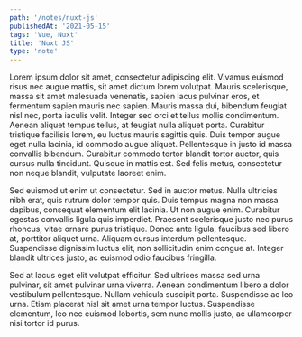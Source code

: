 ```yaml
---
path: '/notes/nuxt-js'
publishedAt: '2021-05-15'
tags: 'Vue, Nuxt'
title: 'Nuxt JS'
type: 'note'
---
```


Lorem ipsum dolor sit amet, consectetur adipiscing elit. Vivamus euismod risus nec augue mattis, sit amet dictum lorem volutpat. Mauris scelerisque, massa sit amet malesuada venenatis, sapien lacus pulvinar eros, et fermentum sapien mauris nec sapien. Mauris massa dui, bibendum feugiat nisl nec, porta iaculis velit. Integer sed orci et tellus mollis condimentum. Aenean aliquet tempus tellus, at feugiat nulla aliquet porta. Curabitur tristique facilisis lorem, eu luctus mauris sagittis quis. Duis tempor augue eget nulla lacinia, id commodo augue aliquet. Pellentesque in justo id massa convallis bibendum. Curabitur commodo tortor blandit tortor auctor, quis cursus nulla tincidunt. Quisque in mattis est. Sed felis metus, consectetur non neque blandit, vulputate laoreet enim.

Sed euismod ut enim ut consectetur. Sed in auctor metus. Nulla ultricies nibh erat, quis rutrum dolor tempor quis. Duis tempus magna non massa dapibus, consequat elementum elit lacinia. Ut non augue enim. Curabitur egestas convallis ligula quis imperdiet. Praesent scelerisque justo nec purus rhoncus, vitae ornare purus tristique. Donec ante ligula, faucibus sed libero at, porttitor aliquet urna. Aliquam cursus interdum pellentesque. Suspendisse dignissim luctus elit, non sollicitudin enim congue at. Integer blandit ultrices justo, ac euismod odio faucibus fringilla.

Sed at lacus eget elit volutpat efficitur. Sed ultrices massa sed urna pulvinar, sit amet pulvinar urna viverra. Aenean condimentum libero a dolor vestibulum pellentesque. Nullam vehicula suscipit porta. Suspendisse ac leo urna. Etiam placerat nisl sit amet urna tempor luctus. Suspendisse elementum, leo nec euismod lobortis, sem nunc mollis justo, ac ullamcorper nisi tortor id purus.

